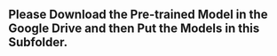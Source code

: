 
## Please Download the Pre-trained Model in the Google Drive and then Put the Models in this Subfolder.
